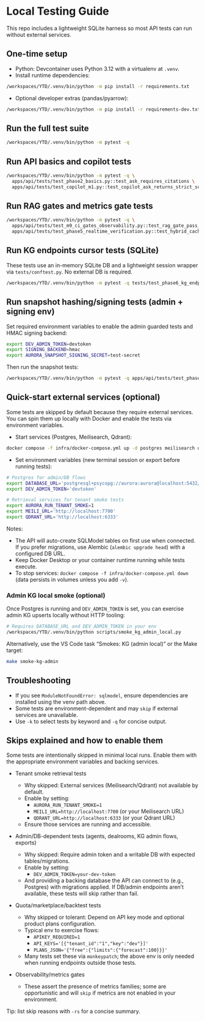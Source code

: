 # Local Testing Guide

This repo includes a lightweight SQLite harness so most API tests can run without external services.

## One-time setup

- Python: Devcontainer uses Python 3.12 with a virtualenv at `.venv`.
- Install runtime dependencies:

```bash
/workspaces/YTD/.venv/bin/python -m pip install -r requirements.txt
```

- Optional developer extras (pandas/pyarrow):

```bash
/workspaces/YTD/.venv/bin/python -m pip install -r requirements-dev.txt
```

## Run the full test suite

```bash
/workspaces/YTD/.venv/bin/python -m pytest -q
```

## Run API basics and copilot tests

```bash
/workspaces/YTD/.venv/bin/python -m pytest -q \
  apps/api/tests/test_phase2_basics.py::test_ask_requires_citations \
  apps/api/tests/test_copilot_m1.py::test_copilot_ask_returns_strict_schema_and_citations
```

## Run RAG gates and metrics gate tests

```bash
/workspaces/YTD/.venv/bin/python -m pytest -q \
  apps/api/tests/test_m9_ci_gates_observability.py::test_rag_gate_pass_allowed_domain \
  apps/api/tests/test_phase5_realtime_verification.py::test_hybrid_cache_hits_and_misses_change_with_repeated_query
```

## Run KG endpoints cursor tests (SQLite)

These tests use an in-memory SQLite DB and a lightweight session wrapper via `tests/conftest.py`. No external DB is required.

```bash
/workspaces/YTD/.venv/bin/python -m pytest -q tests/test_phase6_kg_endpoints.py
```

## Run snapshot hashing/signing tests (admin + signing env)

Set required environment variables to enable the admin guarded tests and HMAC signing backend:

```bash
export DEV_ADMIN_TOKEN=devtoken
export SIGNING_BACKEND=hmac
export AURORA_SNAPSHOT_SIGNING_SECRET=test-secret
```

Then run the snapshot tests:

```bash
/workspaces/YTD/.venv/bin/python -m pytest -q apps/api/tests/test_phase6_snapshots.py
```

## Quick-start external services (optional)

Some tests are skipped by default because they require external services. You can spin them up locally with Docker and enable the tests via environment variables.

- Start services (Postgres, Meilisearch, Qdrant):

```bash
docker compose -f infra/docker-compose.yml up -d postgres meilisearch qdrant
```

- Set environment variables (new terminal session or export before running tests):

```bash
# Postgres for admin/DB flows
export DATABASE_URL='postgresql+psycopg://aurora:aurora@localhost:5432/aurora'
export DEV_ADMIN_TOKEN='devtoken'

# Retrieval services for tenant smoke tests
export AURORA_RUN_TENANT_SMOKE=1
export MEILI_URL='http://localhost:7700'
export QDRANT_URL='http://localhost:6333'
```

Notes:
- The API will auto-create SQLModel tables on first use when connected. If you prefer migrations, use Alembic (`alembic upgrade head`) with a configured DB URL.
- Keep Docker Desktop or your container runtime running while tests execute.
- To stop services: `docker compose -f infra/docker-compose.yml down` (data persists in volumes unless you add `-v`).

### Admin KG local smoke (optional)

Once Postgres is running and `DEV_ADMIN_TOKEN` is set, you can exercise admin KG upserts locally without HTTP tooling:

```bash
# Requires DATABASE_URL and DEV_ADMIN_TOKEN in your env
/workspaces/YTD/.venv/bin/python scripts/smoke_kg_admin_local.py
```

Alternatively, use the VS Code task “Smokes: KG (admin local)” or the Make target:

```bash
make smoke-kg-admin
```

## Troubleshooting

- If you see `ModuleNotFoundError: sqlmodel`, ensure dependencies are installed using the venv path above.
- Some tests are environment-dependent and may `skip` if external services are unavailable.
- Use `-k` to select tests by keyword and `-q` for concise output.

## Skips explained and how to enable them

Some tests are intentionally skipped in minimal local runs. Enable them with the appropriate environment variables and backing services.

- Tenant smoke retrieval tests
  - Why skipped: External services (Meilisearch/Qdrant) not available by default.
  - Enable by setting:
    - `AURORA_RUN_TENANT_SMOKE=1`
    - `MEILI_URL=http://localhost:7700` (or your Meilisearch URL)
    - `QDRANT_URL=http://localhost:6333` (or your Qdrant URL)
  - Ensure those services are running and accessible.

- Admin/DB-dependent tests (agents, dealrooms, KG admin flows, exports)
  - Why skipped: Require admin token and a writable DB with expected tables/migrations.
  - Enable by setting:
    - `DEV_ADMIN_TOKEN=your-dev-token`
  - And providing a backing database the API can connect to (e.g., Postgres) with migrations applied. If DB/admin endpoints aren’t available, these tests will skip rather than fail.

- Quota/marketplace/backtest tests
  - Why skipped or tolerant: Depend on API key mode and optional product plans configuration.
  - Typical env to exercise flows:
    - `APIKEY_REQUIRED=1`
    - `API_KEYS='[{"tenant_id":"1","key":"dev"}]'`
    - `PLANS_JSON='{"free":{"limits":{"forecast":100}}}'`
  - Many tests set these via `monkeypatch`; the above env is only needed when running endpoints outside those tests.

- Observability/metrics gates
  - These assert the presence of metrics families; some are opportunistic and will `skip` if metrics are not enabled in your environment.

Tip: list skip reasons with `-rs` for a concise summary.